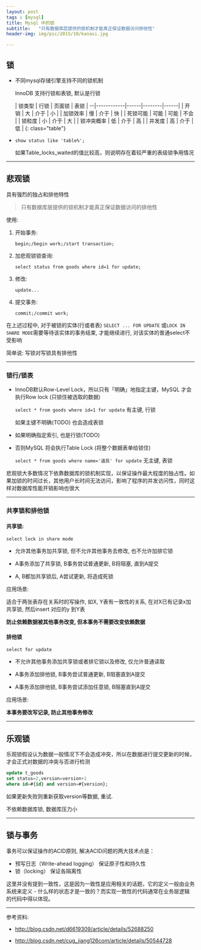 ```yaml
---
layout: post
tags : [mysql]
title: Mysql 中的锁
subtitle:   "只有数据库层提供的锁机制才能真正保证数据访问排他性"
header-img: img/pic/2015/10/kanasi.jpg

---
```


## 锁

* 不同mysql存储引擎支持不同的锁机制

  InnoDB 支持行锁和表锁, 默认是行锁

  | 锁类型     | 行锁 | 页面锁 | 表锁 |
--|------------|------|--------|------|
  | 开销       | 大   | 介于   | 小   |
  | 加锁效率   | 慢   | 介于   | 快   |
  | 死锁可能   | 可能 | 可能   | 不会 |
  | 锁粒度     | 小   | 介于   | 大   |
  | 锁冲突概率 | 低   | 介于   | 高   |
  | 并发度     | 高   | 介于   | 低   |
  {: class="table"}

* `show status like 'table%';`

  如果Table_locks_waited的值比较高，则说明存在着较严重的表级锁争用情况

---

## 悲观锁

具有强烈的独占和排他特性

> 只有数据库层提供的锁机制才能真正保证数据访问的排他性

使用:

1. 开始事务:

   `begin;/begin work;/start transaction;`

2. 加悲观锁锁查询:

   `select status from goods where id=1 for update;`

3. 修改:

   `update...`

4. 提交事务:

   `commit;/commit work;`

在上述过程中, 对于被锁的实体(行或者表) `SELECT ... FOR UPDATE` 或`LOCK IN SHARE MODE`需要等待该实体的事务结束, 才能继续进行, 对该实体的普通select不受影响

简单说: 写锁对写锁具有排他性

---

### 锁行/锁表

* InnoDB默认Row-Level Lock，所以只有「明确」地指定主键，MySQL 才会执行Row lock (只锁住被选取的数据) 

  `select * from goods where id=1 for update` 有主键, 行锁


  如果主键不明确(TODO) 也会造成表锁

* 如果明确指定索引, 也是行锁(TODO)

* 否则MySQL 将会执行Table Lock (将整个数据表单给锁住)

  `select * from goods where name='道具' for update`  无主键, 表锁

悲观锁大多数情况下依靠数据库的锁机制实现，以保证操作最大程度的独占性。如果加锁的时间过长，其他用户长时间无法访问，影响了程序的并发访问性，同时这样对数据库性能开销影响也很大

---

### 共享锁和排他锁

#### 共享锁:

`select lock in share mode`

* 允许其他事务加共享锁, 但不允许其他事务去修改, 也不允许加排它锁

* A事务添加了共享锁, B事务尝试普通更新, B将阻塞, 直到A提交

* A, B都加共享锁后, A尝试更新, 将造成死锁


应用场景:

适合于两张表存在关系时的写操作, 如X, Y表有一致性的关系, 在对X已有记录x加共享锁, 然后insert 对应的y 到Y表

**防止依赖数据被其他事务改变, 但本事务不需要改变依赖数据**

#### 排他锁

`select for update`

* 不允许其他事务添加共享锁或者排它锁以及修改, 仅允许普通读取

* A事务添加排他锁, B事务尝试普通更新, B阻塞直到A提交

* A事务添加排他锁, B事务尝试添加任意锁, B阻塞直到A提交

应用场景:

**本事务要改写记录, 防止其他事务修改**

---

## 乐观锁

乐观锁假设认为数据一般情况下不会造成冲突，所以在数据进行提交更新的时候，才会正式对数据的冲突与否进行检测

```sql
update t_goods
set status=2,version=version+1
where id=#{id} and version=#{version};
```
如果更新失败则重新获取version等数据, 重试.

不依赖数据库锁, 数据库压力小

---

## 锁与事务

事务可以保证操作的ACID原则, 解决ACID问题的两大技术点是：

* 预写日志（Write-ahead logging） 保证原子性和持久性
* 锁（locking） 保证各隔离性

这里并没有提到一致性，这是因为一致性是应用相关的话题，它的定义一般由业务系统来定义 - 什么样的状态才是一致的？而实现一致性的代码通常在业务层逻辑的代码中得以体现。

----

参考资料:

* <http://blog.csdn.net/d6619309/article/details/52688250>

* <http://blog.csdn.net/cug_jiang126com/article/details/50544728>
